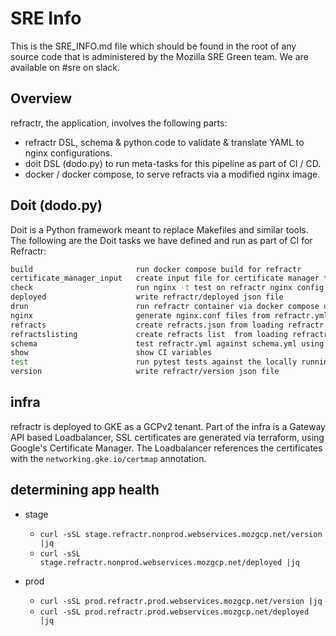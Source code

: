 # SRE Info

This is the SRE_INFO.md file which should be found in the root of any source code that is administered by the Mozilla SRE Green team. We are available on #sre on slack.

## Overview

refractr, the application, involves the following parts:

- refractr DSL, schema & python code to validate & translate YAML to nginx configurations.
- doit DSL (dodo.py) to run meta-tasks for this pipeline as part of CI / CD.
- docker / docker compose, to serve refracts via a modified nginx image.

## Doit (dodo.py)

Doit is a Python framework meant to replace Makefiles and similar tools. The following are the Doit tasks we have defined and run as part of CI for Refractr:

```sh
build                       run docker compose build for refractr
certificate_manager_input   create input file for certificate manager tf module
check                       run nginx -t test on refractr nginx config
deployed                    write refractr/deployed json file
drun                        run refractr container via docker compose up -d
nginx                       generate nginx.conf files from refractr.yml
refracts                    create refracts.json from loading refractr.yml
refractslisting             create refracts list  from loading refractr.json
schema                      test refractr.yml against schema.yml using jsonschema
show                        show CI variables
test                        run pytest tests against the locally running container
version                     write refractr/version json file
```

## infra

refractr is deployed to GKE as a GCPv2 tenant. Part of the infra is a Gateway API based Loadbalancer, SSL certificates are generated via terraform, using Google's Certificate Manager. The Loadbalancer references the certificates with the `networking.gke.io/certmap` annotation.

## determining app health

* stage
    * `curl -sSL stage.refractr.nonprod.webservices.mozgcp.net/version |jq`
    * `curl -sSL stage.refractr.nonprod.webservices.mozgcp.net/deployed |jq`

* prod
    * `curl -sSL prod.refractr.prod.webservices.mozgcp.net/version |jq`
    * `curl -sSL prod.refractr.prod.webservices.mozgcp.net/deployed |jq`
